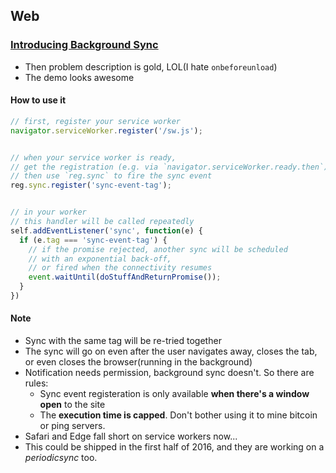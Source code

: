 ## Web

### [Introducing Background Sync](https://developers.google.com/web/updates/2015/12/background-sync?hl=en)

* Then problem description is gold, LOL(I hate `onbeforeunload`)
* The demo looks awesome

#### How to use it

```javascript
// first, register your service worker
navigator.serviceWorker.register('/sw.js');


// when your service worker is ready,
// get the registration (e.g. via `navigator.serviceWorker.ready.then`)
// then use `reg.sync` to fire the sync event
reg.sync.register('sync-event-tag');


// in your worker
// this handler will be called repeatedly
self.addEventListener('sync', function(e) {
  if (e.tag === 'sync-event-tag') {
    // if the promise rejected, another sync will be scheduled
    // with an exponential back-off,
    // or fired when the connectivity resumes
    event.waitUntil(doStuffAndReturnPromise());
  }
})
```

#### Note

* Sync with the same tag will be re-tried together
* The sync will go on even after the user navigates away, closes the tab, or even closes the browser(running in the background)
* Notification needs permission, background sync doesn't. So there are rules:
  * Sync event registeration is only available **when there's a window open** to the site
  * The **execution time is capped**. Don't bother using it to mine bitcoin or ping servers.
* Safari and Edge fall short on service workers now...
* This could be shipped in the first half of 2016, and they are working on a *periodicsync* too.
